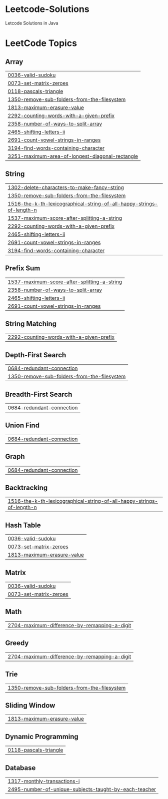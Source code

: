 # Leetcode-Solutions
Letcode Solutions in Java

<!---LeetCode Topics Start-->
# LeetCode Topics
## Array
|  |
| ------- |
| [0036-valid-sudoku](https://github.com/SonakshiA/Leetcode-Solutions/tree/master/0036-valid-sudoku) |
| [0073-set-matrix-zeroes](https://github.com/SonakshiA/Leetcode-Solutions/tree/master/0073-set-matrix-zeroes) |
| [0118-pascals-triangle](https://github.com/SonakshiA/Leetcode-Solutions/tree/master/0118-pascals-triangle) |
| [1350-remove-sub-folders-from-the-filesystem](https://github.com/SonakshiA/Leetcode-Solutions/tree/master/1350-remove-sub-folders-from-the-filesystem) |
| [1813-maximum-erasure-value](https://github.com/SonakshiA/Leetcode-Solutions/tree/master/1813-maximum-erasure-value) |
| [2292-counting-words-with-a-given-prefix](https://github.com/SonakshiA/Leetcode-Solutions/tree/master/2292-counting-words-with-a-given-prefix) |
| [2358-number-of-ways-to-split-array](https://github.com/SonakshiA/Leetcode-Solutions/tree/master/2358-number-of-ways-to-split-array) |
| [2465-shifting-letters-ii](https://github.com/SonakshiA/Leetcode-Solutions/tree/master/2465-shifting-letters-ii) |
| [2691-count-vowel-strings-in-ranges](https://github.com/SonakshiA/Leetcode-Solutions/tree/master/2691-count-vowel-strings-in-ranges) |
| [3194-find-words-containing-character](https://github.com/SonakshiA/Leetcode-Solutions/tree/master/3194-find-words-containing-character) |
| [3251-maximum-area-of-longest-diagonal-rectangle](https://github.com/SonakshiA/Leetcode-Solutions/tree/master/3251-maximum-area-of-longest-diagonal-rectangle) |
## String
|  |
| ------- |
| [1302-delete-characters-to-make-fancy-string](https://github.com/SonakshiA/Leetcode-Solutions/tree/master/1302-delete-characters-to-make-fancy-string) |
| [1350-remove-sub-folders-from-the-filesystem](https://github.com/SonakshiA/Leetcode-Solutions/tree/master/1350-remove-sub-folders-from-the-filesystem) |
| [1516-the-k-th-lexicographical-string-of-all-happy-strings-of-length-n](https://github.com/SonakshiA/Leetcode-Solutions/tree/master/1516-the-k-th-lexicographical-string-of-all-happy-strings-of-length-n) |
| [1537-maximum-score-after-splitting-a-string](https://github.com/SonakshiA/Leetcode-Solutions/tree/master/1537-maximum-score-after-splitting-a-string) |
| [2292-counting-words-with-a-given-prefix](https://github.com/SonakshiA/Leetcode-Solutions/tree/master/2292-counting-words-with-a-given-prefix) |
| [2465-shifting-letters-ii](https://github.com/SonakshiA/Leetcode-Solutions/tree/master/2465-shifting-letters-ii) |
| [2691-count-vowel-strings-in-ranges](https://github.com/SonakshiA/Leetcode-Solutions/tree/master/2691-count-vowel-strings-in-ranges) |
| [3194-find-words-containing-character](https://github.com/SonakshiA/Leetcode-Solutions/tree/master/3194-find-words-containing-character) |
## Prefix Sum
|  |
| ------- |
| [1537-maximum-score-after-splitting-a-string](https://github.com/SonakshiA/Leetcode-Solutions/tree/master/1537-maximum-score-after-splitting-a-string) |
| [2358-number-of-ways-to-split-array](https://github.com/SonakshiA/Leetcode-Solutions/tree/master/2358-number-of-ways-to-split-array) |
| [2465-shifting-letters-ii](https://github.com/SonakshiA/Leetcode-Solutions/tree/master/2465-shifting-letters-ii) |
| [2691-count-vowel-strings-in-ranges](https://github.com/SonakshiA/Leetcode-Solutions/tree/master/2691-count-vowel-strings-in-ranges) |
## String Matching
|  |
| ------- |
| [2292-counting-words-with-a-given-prefix](https://github.com/SonakshiA/Leetcode-Solutions/tree/master/2292-counting-words-with-a-given-prefix) |
## Depth-First Search
|  |
| ------- |
| [0684-redundant-connection](https://github.com/SonakshiA/Leetcode-Solutions/tree/master/0684-redundant-connection) |
| [1350-remove-sub-folders-from-the-filesystem](https://github.com/SonakshiA/Leetcode-Solutions/tree/master/1350-remove-sub-folders-from-the-filesystem) |
## Breadth-First Search
|  |
| ------- |
| [0684-redundant-connection](https://github.com/SonakshiA/Leetcode-Solutions/tree/master/0684-redundant-connection) |
## Union Find
|  |
| ------- |
| [0684-redundant-connection](https://github.com/SonakshiA/Leetcode-Solutions/tree/master/0684-redundant-connection) |
## Graph
|  |
| ------- |
| [0684-redundant-connection](https://github.com/SonakshiA/Leetcode-Solutions/tree/master/0684-redundant-connection) |
## Backtracking
|  |
| ------- |
| [1516-the-k-th-lexicographical-string-of-all-happy-strings-of-length-n](https://github.com/SonakshiA/Leetcode-Solutions/tree/master/1516-the-k-th-lexicographical-string-of-all-happy-strings-of-length-n) |
## Hash Table
|  |
| ------- |
| [0036-valid-sudoku](https://github.com/SonakshiA/Leetcode-Solutions/tree/master/0036-valid-sudoku) |
| [0073-set-matrix-zeroes](https://github.com/SonakshiA/Leetcode-Solutions/tree/master/0073-set-matrix-zeroes) |
| [1813-maximum-erasure-value](https://github.com/SonakshiA/Leetcode-Solutions/tree/master/1813-maximum-erasure-value) |
## Matrix
|  |
| ------- |
| [0036-valid-sudoku](https://github.com/SonakshiA/Leetcode-Solutions/tree/master/0036-valid-sudoku) |
| [0073-set-matrix-zeroes](https://github.com/SonakshiA/Leetcode-Solutions/tree/master/0073-set-matrix-zeroes) |
## Math
|  |
| ------- |
| [2704-maximum-difference-by-remapping-a-digit](https://github.com/SonakshiA/Leetcode-Solutions/tree/master/2704-maximum-difference-by-remapping-a-digit) |
## Greedy
|  |
| ------- |
| [2704-maximum-difference-by-remapping-a-digit](https://github.com/SonakshiA/Leetcode-Solutions/tree/master/2704-maximum-difference-by-remapping-a-digit) |
## Trie
|  |
| ------- |
| [1350-remove-sub-folders-from-the-filesystem](https://github.com/SonakshiA/Leetcode-Solutions/tree/master/1350-remove-sub-folders-from-the-filesystem) |
## Sliding Window
|  |
| ------- |
| [1813-maximum-erasure-value](https://github.com/SonakshiA/Leetcode-Solutions/tree/master/1813-maximum-erasure-value) |
## Dynamic Programming
|  |
| ------- |
| [0118-pascals-triangle](https://github.com/SonakshiA/Leetcode-Solutions/tree/master/0118-pascals-triangle) |
## Database
|  |
| ------- |
| [1317-monthly-transactions-i](https://github.com/SonakshiA/Leetcode-Solutions/tree/master/1317-monthly-transactions-i) |
| [2495-number-of-unique-subjects-taught-by-each-teacher](https://github.com/SonakshiA/Leetcode-Solutions/tree/master/2495-number-of-unique-subjects-taught-by-each-teacher) |
<!---LeetCode Topics End-->